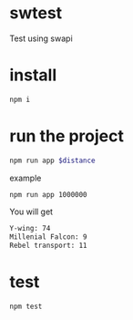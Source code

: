 # swtest
Test using swapi

# install
```sh
npm i
```

# run the project
```sh
npm run app $distance
```

example

```sh
npm run app 1000000
```
You will get
```sh
Y-wing: 74
Millenial Falcon: 9
Rebel transport: 11
```

# test
```sh
npm test
```
